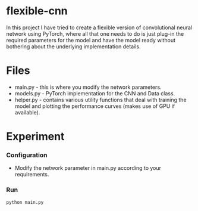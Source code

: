 # flexible-cnn
In this project I have tried to create a flexible version of convolutional neural network using PyTorch, where all that one needs to do is just plug-in the required parameters for the model and have the model ready without bothering about the underlying implementation details.

# Files
- main.py - this is where you modify the network parameters.
- models.py - PyTorch implementation for the CNN and Data class.
- helper.py - contains various utility functions that deal with training the model and plotting the performance curves (makes use of GPU if available).

# Experiment
### Configuration
- Modify the network parameter in main.py according to your requirements.

### Run 
```bash
python main.py
```
